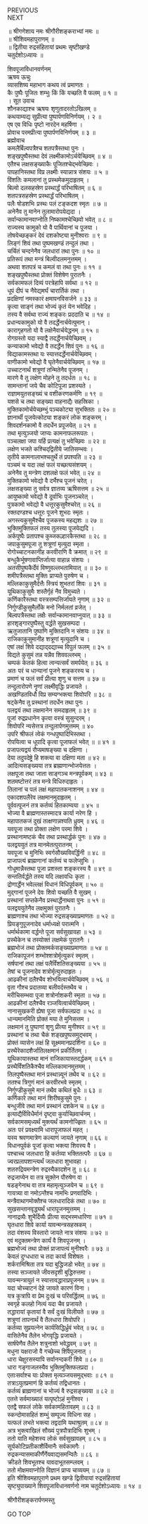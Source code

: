 PREVIOUS  
NEXT  
  
॥ श्रीगणेशाय नमः श्रीगौरीशङ्कराभ्यां नमः ॥  
॥ श्रीशिवमहापुराणम् ॥  
॥ द्वितीया रुद्रसंहितायां प्रथमः सृष्टीखण्डे  
चतुर्दशोऽध्यायः ॥  
  
शिवपूजाविधानवर्णनम्  
ऋषय ऊचुः  
व्यासशिष्य महाभाग कथय त्वं प्रमाणतः ।  
कैः पुष्पैः पूजितः शम्भुः किं किं यच्छति वै फलम् ॥ १ ॥  
। सूत उवाच  
शौनकाद्याश्च ऋषयः शृणुतादरतोऽखिलम् ॥  
कथयाम्यद्य सुप्रीत्या पुष्पार्पणविनिर्णयम् । २ ॥  
एष एव विधिः पृष्टो नारदेन महर्षिणा ।  
प्रोवाच परमप्रीत्या पुष्पार्पणविनिर्णयम् ॥ ३ ॥  
ब्रह्मोवाच  
कमलैर्बिल्वपत्रैश्च शतपत्रैस्तथा पुनः ।  
शङ्‌खपुष्पैस्तथा देवं लक्ष्मीकामोऽर्चयेच्छिवम् ॥ ४ ॥  
एतैश्च लक्षसङ्‌ख्याकैः पूजितश्चेद्‌भवेच्छिवः ।  
पापहानिस्तथा विप्र लक्ष्मीः स्यान्नात्र संशयः ॥ ५ ॥  
विंशतिः कमलानां तु प्रस्थमेकमुदाहृतम् ।  
बिल्वो दलसहस्रेण प्रस्थार्द्धं परिभाषितम् ॥ ६ ॥  
शतपत्रसहस्रेण प्रस्थार्द्धं परिभाषितम् ।  
पलैः षोडशभिः प्रस्थः पलं टङ्‌कदश स्मृतः ॥ ७ ॥  
अनेनैव तु मानेन तुलामारोपयेद्यदा ।  
सर्वान्कामानवाप्नोति निष्कामश्चेच्छिवो भवेत् ॥ ८ ॥  
राज्यस्य कामुको यो वै पार्थिवानां च पूजया ।  
तोषयेच्छङ्‌करं देवं दशकोष्ट्या मुनीश्वराः ॥ ९ ॥  
लिङ्‌गं शिवं तथा पुष्पमखण्डं तन्दुलं तथा ।  
चर्चितं चन्दनेनैव जलधारां तथा पुनः ॥ १० ॥  
प्रतिरूपं तथा मन्त्रं बिल्वीदलमनुत्तमम् ।  
अथवा शतपत्रं च कमलं वा तथा पुनः ॥ ११ ॥  
शङ्‌खपुष्पैस्तथा प्रोक्तं विशेषेण पुरातनैः ।  
सर्वकामफलं दिव्यं परत्रेहापि सर्वथा ॥ १२ ॥  
धूपं दीपं च नैवेद्यमर्घं चारार्तिकं तथा ।  
प्रदक्षिणां नमस्कारं क्षमापनविसर्जने ॥ ३३ ॥  
कृत्वा साङ्‌गं तथा भोज्यं कृतं येन भवेदिह ।  
तस्य वै सर्वथा राज्यं शङ्‌करः प्रददाति च ॥ १४ ॥  
प्रधान्यकामुको यो वै तदर्द्धेनार्चयेत्पुमान् ।  
कारागृहगतो यो वै लक्षेनैवार्चयेद्धनम् ॥ १५ ॥  
रोगग्रस्तो यदा स्याद्वै तदर्द्धेनार्चयेच्छिवम् ।  
कन्याकामो भवेद्यो वै तदर्द्धेन शिवं पुनः ॥ १६ ॥  
विद्याकामस्तथा यः स्यात्तदर्द्धेनार्चयेच्छिवम् ।  
वाणीकामो भवेद्यो वै घृतेनैवार्चयेच्छिवम् ॥ १७ ॥  
उच्चाटनार्थं शत्रूणां तन्मितेनैव पूजनम् ।  
मारणे वै तु लक्षेण मोहने तु तदर्धतः ॥ १८ ॥  
सामन्तानां जये चैव कोटिपूजा प्रशस्यते ।  
राज्ञामयुतसङ्‌ख्यं च वशीकरणकर्मणि ॥ १९ ॥  
यशसे च तथा सङ्‌ख्या वाहनाद्यैः सहस्रिका ।  
मुक्तिकामोर्चयेच्छम्भुं पञ्चकोट्या सुभक्तितः ॥ २० ॥  
ज्ञानार्थी पूजयेत्कोट्या शङ्‌करं लोक शङ्‌करम् ।  
शिवदर्शनकामो वै तदर्धेन प्रपूजयेत् ॥ २१ ॥  
तथा मृत्युञ्जयो जाप्यः कामनाफलरूपतः ।  
पञ्चलक्षा जपा यर्हि प्रत्यक्षं तु भवेच्छिवः ॥ २२ ॥  
लक्षेण भजते कश्चिद्‌द्वितीये जातिसम्भवः ।  
तृतीये कामनालाभश्चतुर्थे तं प्रपश्यति ॥ २३ ॥  
पञ्चमं च यदा लक्षं फलं यच्छत्यसंशयम् ।  
अनेनैव तु मन्त्रेण दशलक्षे फलं भवेत् ॥ २४ ॥  
मुक्तिकामो भवेद्यो वै दर्भैश्च पूजनं चरेत् ।  
लक्षसङ्‌ख्या तु सर्वत्र ज्ञातव्य ऋषिसत्तम ॥ २५ ॥  
आयुष्कामो भवेद्यो वै दूर्वाभिः पूजनञ्चरेत् ।  
पुत्रकामो भवेद्यो वै धत्तूरकुसुमैश्चरेत् ॥ २६ ॥  
रक्तदण्डश्च धत्तूरः पूजने शुभदः स्मृतः ।  
अगस्त्यकुसुमैश्चैव पूजकस्य महद्यशः ॥ २७ ॥  
भुक्तिमुक्तिफलं तस्य तुलस्या पूजयेद्यदि ।  
अर्कपुष्पैः प्रतापश्च कुब्जकल्हारकैस्तथा ॥ २८ ॥  
जपाकुसुमपूजा तु शत्रूणां मृत्युदा स्मृता ।  
रोगोच्चाटनकानीह करवीराणि वै क्रमात् ॥ २९ ॥  
बन्धुकैर्भूषणावाप्तिर्जात्या वाहान्न संशयः ।  
अतसीपुष्पकैर्देवं विष्णुवल्लभतामियात् ॥ ॥ ३० ॥  
शमीपत्रैस्तथा मुक्तिः प्राप्यते पुरुषेण च ।  
मल्लिकाकुसुमैर्दत्तैः स्त्रियं शुभतरां शिवः ॥ ३१ ॥  
यूथिकाकुसुमैः शस्तैर्गृहं नैव विमुच्यते ।  
कर्णिकारैस्तथा वस्त्रसम्पत्तिर्जायते नृणाम् ॥ ३२ ॥  
निर्गुण्डीकुसुमैर्लोके मनो निर्मलतां व्रजेत् ।  
बिल्वपत्रैस्तथा लक्षैः सर्वान्कामानवाप्नुयात् ॥ ३३ ॥  
हारशृङ्‌गारपुष्पैस्तु वर्द्धते सुखसम्पदा ।  
ऋतुजातानि पुष्पाणि मुक्तिदानि न संशयः ॥ ३४ ॥  
राजिकाकुसुमानीह शत्रूणां मृत्युदानि च ।  
एषां लक्षं शिवे दद्याद्‌दद्याच्च विपुलं फलम् ॥ ३५ ॥  
विद्यते कुसुमं तन्न यन्नैव शिववल्लभम् ।  
चम्पकं केतकं हित्वा त्वन्यत्सर्वं समर्पयेत् ॥ ३६ ॥  
अतः परं च धान्यानां पूजने शङ्‌करस्य च ।  
प्रमाणं च फलं सर्वं प्रीत्या शृणु च सत्तम ॥ ३७ ॥  
तन्दुलारोपणे नॄणां लक्ष्मीवृद्धिः प्रजायते ।  
अखण्डितविधौ विप्र सम्यग्भक्त्या शिवोपरि ॥ ३८ ॥  
षट्केनैव तु प्रस्थानां तदर्धेन तथा पुनः ।  
पलद्वयं तथा लक्षमानेन समदाहृतम् ॥ ३९ ॥  
पूजां रुद्रप्रधानेन कृत्वा वस्त्रं सुसुन्दरम् ।  
शिवोपरि न्यसेत्तत्र तन्दुलार्पणमुत्तमम् ॥ ४०  
उपरि श्रीफलं त्वेकं गन्धपुष्पादिभिस्तथा ।  
रोपयित्वा च धूपादि कृत्वा पूजाफलं भवेत् ॥ ॥ ४१ ॥  
प्रजापत्यद्वयं रौप्यमाषङ्‌ख्या च दक्षिणा ।  
देया तदुपदेष्ट्रे हि शक्त्या वा दक्षिणा मता ॥ ४२ ॥  
आदित्यसङ्‌ख्यया तत्र ब्राह्मणान्भोजयेत्ततः ।  
लक्षपूजा तथा जाता साङ्‌गञ्च मन्त्रपूर्वकम् ॥ ४३ ॥  
शतमष्टोत्तरं तत्र मन्त्रे विधिरुदाहृतः ।  
तिलानां च पलं लक्षं महापातकनाशनम् ॥ ४४ ॥  
एकादशपलैरेव लक्षमानमुदाहृतम् ।  
पूर्ववत्पूजनं तत्र कर्तव्यं हितकाम्यया ॥ ४५ ॥  
भोज्या वै ब्राह्मणास्तस्मादत्र कार्या नरेण हि ।  
महापातकजं दुखं तत्क्षणान्नश्यति ध्रुवम् ॥ ४६ ॥  
यवपूजा तथा प्रोक्ता लक्षेण परमा शिवे ।  
प्रस्थानामष्टकं चैव तथा प्रस्थार्द्धकं पुनः ॥ ४७ ॥  
पलद्वययुतं तत्र मानमेतत्पुरातनम् ।  
यवपूजा च मुनिभिः स्वर्गसौख्यविवर्द्धिनी ॥ ४८ ॥  
प्राजापत्यं ब्राह्मणानां कर्तव्यं च फलेप्सुभिः ।  
गोधूमान्नैस्तथा पूजा प्रशस्ता शङ्‌करस्य वै ॥ ४९ ॥  
सन्ततिर्वर्द्धते तस्य यदि लक्षावधिः कृता ।  
द्रोणार्द्धेन भवेल्लक्षं विधानं विधिपूर्वकम् ॥ ५० ॥  
मुद्‌गानां पूजने देवः शिवो यच्छति वै सुखम् ।  
प्रस्थानां सप्तकेनैव प्रस्थार्द्धेनाथवा पुनः ॥ ५१ ॥  
पलद्वययुतेनैव लक्षमुक्तं पुरातनैः ।  
ब्राह्मणाश्च तथा भोज्या रुद्रसङ्‌ख्याप्रमाणतः ॥ ५२ ॥  
प्रियङ्‌गुपूजनादेव धर्माध्यक्षे परात्मनि ।  
धर्मार्थकामा वर्द्धन्ते पूजा सर्वसुखावहा ॥ ५३ ॥  
प्रस्थैकेन च तस्योक्तं लक्षमेकं पुरातनैः ।  
ब्रह्मभोजं तथा प्रोक्तमर्कसङ्‌ख्याप्रमाणतः ॥ ५४ ॥  
राजिकापूजनं शम्भोश्शत्रोर्मृत्युकरं स्मृतम् ।  
सर्षपानां तथा लक्षं पलैर्विंशतिसङ्‌ख्यया ॥ ५५ ॥  
तेषां च पूजनादेव शत्रोर्मृत्युरुदाहृतः ।  
आढकीनां दलैश्चैव शोभयित्वार्चयेच्छिवम् ॥ ५६ ॥  
वृता गौश्च प्रदातव्या बलीवर्दस्तथैव च ।  
मरीचिसम्भवा पूजा शत्रोर्नाशकरी स्मृता ॥ ५७ ॥  
आढकीनां दलैश्चैव रञ्जयित्वार्चयेच्छिवम् ।  
नानासुखकरी ह्येषा पूजा सर्वफलप्रदा ॥ ५८ ॥  
धान्यमानमिति प्रोक्तं मया ते मुनिसत्तम ।  
लक्षमानं तु पुष्पाणां शृणु प्रीत्या मुनीश्वर ॥ ५९ ॥  
प्रस्थानां च तथा चैकं शङ्‌खपुष्पसमुद्‌भवम् ।  
प्रोक्तं व्यासेन लक्षं हि सूक्ष्ममानप्रदर्शिना ॥ ६० ॥  
प्रस्थैरेकादशैर्जातिलक्षमानं प्रकीर्तितम् ।  
यूथिकायास्तथा मानं राजिकायास्तदर्द्धकम् ॥ ६१ ॥  
प्रस्थैर्विंशतिकैश्चैव मल्लिकामानमुत्तमम् ।  
तिलपुष्पैस्तथा मानं प्रस्थान्न्यूनं तथैव च ॥ ६२ ॥  
ततश्च त्रिगुणं मानं करवीरभवे स्मृतम् ।  
निर्गुण्डीकुसुमे मानं तथैव कथितं बुधैः ॥ ६३ ॥  
कर्णिकारे तथा मानं शिरीषकुसुमे पुनः ।  
बन्धुजीवे तथा मानं प्रस्थानं दशकेन च ॥ ६४ ॥  
इत्याद्यैर्विविधैर्मानं दृष्ट्वा कुर्याच्छिवार्चनम् ।  
सर्वकामसमृध्यर्थं मुक्त्यर्थं कामनोज्झितः ॥ ६५ ॥  
अतः परं प्रवक्ष्यामि धारापूजाफलं महत् ।  
यस्य श्रवणमात्रेण कल्याणं जायते नृणाम् ॥ ६६ ॥  
विधानपूर्वकं पूजां कृत्वा भक्त्या शिवस्य वै ।  
पश्चाच्च जलधारा हि कर्तव्या भक्तितत्परैः ॥ ६७ ॥  
ज्वरप्रलापशान्त्यर्थं जलधारा शुभावहा ।  
शतरुद्रियमन्त्रेण रुद्रस्यैकादशेन तु ॥ ६८ ॥  
रुद्रजाप्येन वा तत्र सूक्तेन पौरुषेण वा ।  
षडङ्‌गेनाथ वा तत्र महामृत्युञ्जयेन च ॥ ६९ ॥  
गायत्र्या वा नमोऽन्तैश्च नामभिः प्रणवादिभिः ।  
मन्त्रैवाथागमोक्तैश्च जलधारादिकं तथा ॥ ७० ॥  
सुखसन्तानवृद्ध्यर्थं धारापूजनमुत्तमम् ।  
नानाद्रव्यैः शुभैर्दिव्यैः प्रीत्या सद्‌भस्मधारिणा ॥ ७१ ॥  
घृतधारा शिवे कार्या यावन्मन्त्रसहस्रकम् ।  
तदा वंशस्य विस्तारो जायते नात्र संशयः ॥ ७२ ॥  
एवं मदुक्तमन्त्रेण कार्यं वै शिवपूजनम् ।  
ब्रह्मभोज्यं तथा प्रोक्तं प्राजापत्यं मुनीश्वरैः ॥ ७३ ॥  
केवलं दुग्धधारा च तदा कार्या विशेषतः ।  
शर्करामिश्रिता तत्र यदा बुद्धिजडो भवेत् ॥ ७४ ॥  
तस्या सञ्जायते जीवसदृशी बुद्धिरुत्तमा ।  
यावन्मन्त्रायुतं न स्यात्तावद्धाराप्रपूजनम् ॥ ७५ ॥  
यदा चोच्चाटनं देहे जायते कारणं विना ।  
यत्र कुत्रापि वा प्रेम दुःखं च परिवर्द्धितम् ॥ ७६ ॥  
स्वगृहे कलहो नित्यं यदा चैव प्रजायते ।  
तद्धारायां कृतायां वै सर्वं दुःखं विलीयते ॥ ७७ ॥  
शत्रूणां तापनार्थं वै तैलधारा शिवोपरि ।  
कर्तव्या सुप्रयत्नेन कार्यसिद्धिर्ध्रुवं भवेत् ॥ ७८ ॥  
वासितेनैव तैलेन भोगवृद्धिः प्रजायते ।  
सार्षपेणैव तैलेन शत्रुनाशो भवेद्ध्रुवम् ॥ ७९ ॥  
मधुना यक्षराजो वै गच्छेच्च शिवपूजनात् ।  
धारा चेक्षुरसस्यापि सर्वानन्दकरी शिवे ॥ ८० ॥  
धारा गङ्‌गाजलस्यैव भुक्तिमुक्तिफलप्रदा ।  
एताःसर्वाश्च याः प्रोक्ता मृत्यञ्जयसमुद्‌भवाः ॥ ८१ ॥  
तत्राऽयुतप्रमाणं हि कर्तव्यं तद्विधानतः ।  
कर्तव्यं ब्राह्मणानां च भोज्यं वै रुद्रसङ्‌ख्यया ॥ ८२ ॥  
एतत्ते सर्वमाख्यातं यत्पृष्टोऽहं मुनीश्वर ।  
एतद्वै सफलं लोके सर्वकामहितावहम् ॥ ८३ ॥  
स्कन्दोमासहितं शम्भुं सम्पूज्य विधिना सह ।  
यत्फलं लभते भक्त्या तद्वदामि यथाश्रुतम् ॥ ८४ ॥  
अत्र भुक्त्वाखिलं सौख्यं पुत्रपौत्रादिभिः शुभम् ।  
ततो याति महेशस्य लोकं सर्वसुखावहम् ॥ ८५ ॥  
सूर्यकोटिप्रतीकाशैर्विमानैः सर्वकामगैः ।  
रुद्रकन्यासमाकीर्णैर्गेयवाद्यसमन्वितैः ॥ ८६ ॥  
क्रीडते शिवभूतश्च यावदाभूतसम्प्लवम् ।  
ततो मोक्षमवाप्नोति विज्ञानं प्राप्य चाव्ययम् ॥ ८७ ॥  
इति श्रीशिवमहापुराणे प्रथम खण्डे द्वितीयायां रुद्रसंहितायां  
सृष्ट्युपाख्याने शिवपूजाविधानवर्णनो नाम चतुर्दशोऽध्यायः ॥ १४ ॥  
  
  
श्रीगौरीशङ्करार्पणमस्तु  
  
GO TOP
